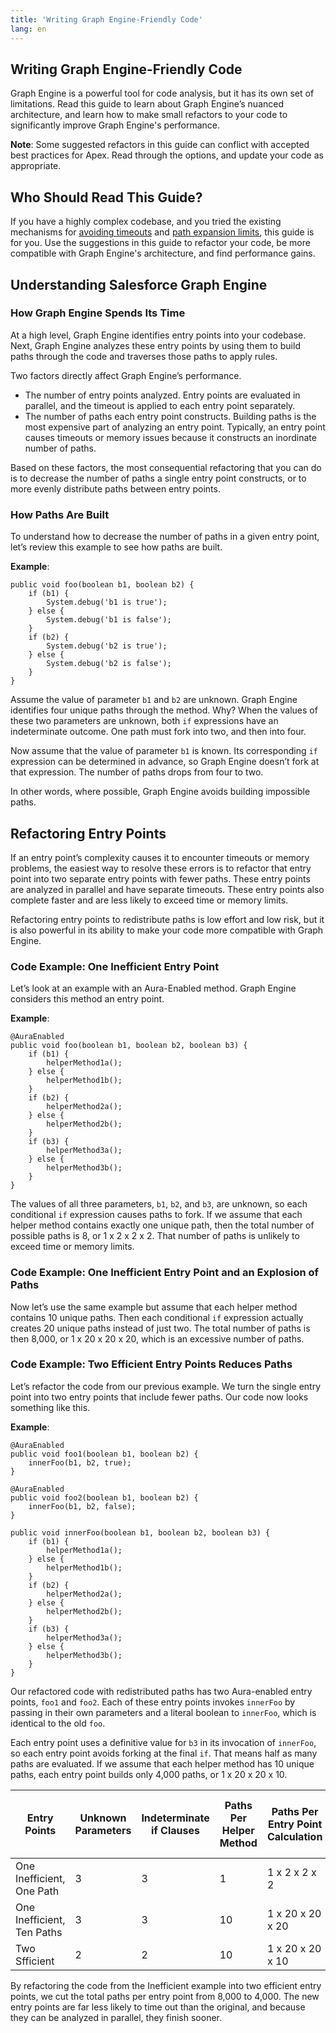 ```yaml
---
title: 'Writing Graph Engine-Friendly Code'
lang: en
---
```

	  
## Writing Graph Engine-Friendly Code

Graph Engine is a powerful tool for code analysis, but it has its own set of limitations. Read this guide to learn about Graph Engine’s nuanced architecture, and learn how to make small refactors to your code to significantly improve Graph Engine's performance.

**Note**: Some suggested refactors in this guide can conflict with accepted best practices for Apex. Read through the options, and update your code as appropriate.

## Who Should Read This Guide?
If you have a highly complex codebase, and you tried the existing mechanisms for [avoiding timeouts](https://forcedotcom.github.io/sfdx-scanner/en/v3.x/troubleshooting/#issues-using-salesforce-graph-engine) and [path expansion limits](https://forcedotcom.github.io/sfdx-scanner/en/v3.x/salesforce-graph-engine/working-with-sfge/#understand-outofmemory-errors), this guide is for you. Use the suggestions in this guide to refactor your code, be more compatible with Graph Engine's architecture, and find performance gains.

## Understanding Salesforce Graph Engine

### How Graph Engine Spends Its Time
At a high level, Graph Engine identifies entry points into your codebase. Next, Graph Engine analyzes these entry points by using them to build paths through the code and traverses those paths to apply rules.

Two factors directly affect Graph Engine’s performance.

* The number of entry points analyzed. Entry points are evaluated in parallel, and the timeout is applied to each entry point separately.
* The number of paths each entry point constructs. Building paths is the most expensive part of analyzing an entry point. Typically, an entry point causes timeouts or memory issues because it constructs an inordinate number of paths.

Based on these factors, the most consequential refactoring that you can do is to decrease the number of paths a single entry point constructs, or to more evenly distribute paths between entry points.

### How Paths Are Built
To understand how to decrease the number of paths in a given entry point, let’s review this example to see how paths are built.

**Example**:

```
public void foo(boolean b1, boolean b2) {
    if (b1) {
        System.debug('b1 is true');
    } else {
        System.debug('b1 is false');
    }
    if (b2) {
        System.debug('b2 is true');
    } else {
        System.debug('b2 is false');
    }
}
```

Assume the value of parameter `b1` and `b2` are unknown. Graph Engine identifies four unique paths through the method. Why? When the values of these two parameters are unknown, both `if` expressions have an indeterminate outcome. One path must fork into two, and then into four.

Now assume that the value of parameter `b1` is known. Its corresponding `if` expression can be determined in advance, so Graph Engine doesn’t fork at that expression. The number of paths drops from four to two.

In other words, where possible, Graph Engine avoids building impossible paths.

## Refactoring Entry Points

If an entry point’s complexity causes it to encounter timeouts or memory problems, the easiest way to resolve these errors is to refactor that entry point into two separate entry points with fewer paths. These entry points are analyzed in parallel and have separate timeouts. These entry points also complete faster and are less likely to exceed time or memory limits.

Refactoring entry points to redistribute paths is low effort and low risk, but it is also powerful in its ability to make your code more compatible with Graph Engine.


### Code Example: One Inefficient Entry Point
Let’s look at an example with an Aura-Enabled method. Graph Engine considers this method an entry point.

**Example**:

```
@AuraEnabled
public void foo(boolean b1, boolean b2, boolean b3) {
    if (b1) {
        helperMethod1a();
    } else {
        helperMethod1b();
    }
    if (b2) {
        helperMethod2a();
    } else {
        helperMethod2b();
    }
    if (b3) {
        helperMethod3a();
    } else {
        helperMethod3b();
    }
}
```

The values of all three parameters, `b1`, `b2`, and `b3`, are unknown, so each conditional `if` expression causes paths to fork. If we assume that each helper method contains exactly one unique path, then the total number of possible paths is 8, or 1 x 2 x 2 x 2. That number of paths is unlikely to exceed time or memory limits. 

### Code Example: One Inefficient Entry Point and an Explosion of Paths

Now let’s use the same example but assume that each helper method contains 10 unique paths. Then each conditional `if` expression actually creates 20 unique paths instead of just two. The total number of paths is then 8,000, or 1 x 20 x 20 x 20, which is an excessive number of paths.

### Code Example: Two Efficient Entry Points Reduces Paths

Let’s refactor the code from our previous example. We turn the single entry point into two entry points that include fewer paths. Our code now looks something like this.

**Example**:

```
@AuraEnabled
public void foo1(boolean b1, boolean b2) {
    innerFoo(b1, b2, true);
}

@AuraEnabled
public void foo2(boolean b1, boolean b2) {
    innerFoo(b1, b2, false);
}

public void innerFoo(boolean b1, boolean b2, boolean b3) {
    if (b1) {
        helperMethod1a();
    } else {
        helperMethod1b();
    }
    if (b2) {
        helperMethod2a();
    } else {
        helperMethod2b();
    }
    if (b3) {
        helperMethod3a();
    } else {
        helperMethod3b();
    }
}
```

Our refactored code with redistributed paths has two Aura-enabled entry points, `foo1` and `foo2`. Each of these entry points invokes `innerFoo` by passing in their own parameters and a literal boolean to `innerFoo`, which is identical to the old `foo`.

Each entry point uses a definitive value for `b3` in its invocation of `innerFoo`, so each entry point avoids forking at the final `if`. That means half as many paths are evaluated. If we assume that each helper method has 10 unique paths, each entry point builds only 4,000 paths, or 1 x 20 x 20 x 10. 

| Entry Points | Unknown Parameters | Indeterminate if Clauses | Paths Per Helper Method | Paths Per Entry Point Calculation | Total Paths Per Entry Point |
| -------- | ----------- | ---------- |----------- | ----------- | ----------- |
| One Inefficient, One Path | 3 |3 | 1 | 1 x 2 x 2 x 2 | 8 |
| One Inefficient, Ten Paths | 3 |3 | 10 | 1 x 20 x 20 x 20 | 8,000 |
| Two Sfficient | 2 |2 | 10 | 1 x 20 x 20 x 10 | 4,000 |

By refactoring the code from the Inefficient example into two efficient entry points, we cut the total paths per entry point from 8,000 to 4,000. The new entry points are far less likely to time out than the original, and because they can be analyzed in parallel, they finish sooner.
